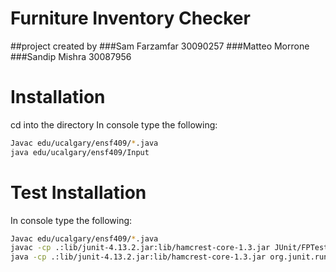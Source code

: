 # Furniture Inventory Checker
##project created by
###Sam Farzamfar 30090257 
###Matteo Morrone 
###Sandip Mishra 30087956

# Installation
cd into the directory 
In console type the following:

```bash
Javac edu/ucalgary/ensf409/*.java  
java edu/ucalgary/ensf409/Input 
```
# Test Installation

In console type the following:
```bash
Javac edu/ucalgary/ensf409/*.java 
javac -cp .:lib/junit-4.13.2.jar:lib/hamcrest-core-1.3.jar JUnit/FPTest.java
java -cp .:lib/junit-4.13.2.jar:lib/hamcrest-core-1.3.jar org.junit.runner.JUnitCore JUnit.FPTest
```